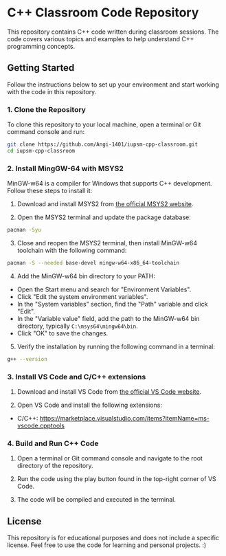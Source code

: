 # C++ Classroom Code Repository

This repository contains C++ code written during classroom sessions. The code covers various topics and examples to help understand C++ programming concepts.


## Getting Started

Follow the instructions below to set up your environment and start working with the code in this repository.

### 1. Clone the Repository

To clone this repository to your local machine, open a terminal or Git command console and run:

```bash
git clone https://github.com/Angi-1401/iupsm-cpp-classroom.git
cd iupsm-cpp-classroom
```
### 2. Install MingGW-64 with MSYS2

MinGW-w64 is a compiler for Windows that supports C++ development. Follow these steps to install it:

1. Download and install MSYS2 from [the official MSYS2 website](https://www.msys2.org).

2. Open the MSYS2 terminal and update the package database:

```bash
pacman -Syu
```

3. Close and reopen the MSYS2 terminal, then install MinGW-w64 toolchain with the following command:

```bash
pacman -S --needed base-devel mingw-w64-x86_64-toolchain
```

4. Add the MinGW-w64 bin directory to your PATH:
- Open the Start menu and search for "Environment Variables".
- Click "Edit the system environment variables".
- In the "System variables" section, find the "Path" variable and click "Edit".
- In the "Variable value" field, add the path to the MinGW-w64 bin directory, typically `C:\msys64\mingw64\bin`.
- Click "OK" to save the changes.

5. Verify the installation by running the following command in a terminal:

```bash
g++ --version
```

### 3. Install VS Code and C/C++ extensions

1. Download and install VS Code from [the official VS Code website](https://code.visualstudio.com).

2. Open VS Code and install the following extensions:
- C/C++: https://marketplace.visualstudio.com/items?itemName=ms-vscode.cpptools

### 4. Build and Run C++ Code

1. Open a terminal or Git command console and navigate to the root directory of the repository.

2. Run the code using the play button found in the top-right corner of VS Code.

3. The code will be compiled and executed in the terminal.

## License

This repository is for educational purposes and does not include a specific license. Feel free to use the code for learning and personal projects. :)